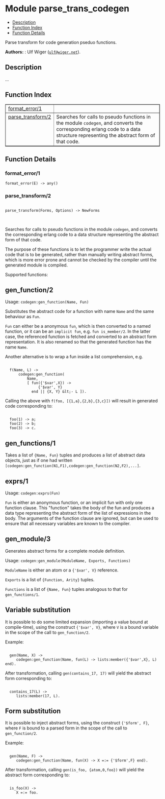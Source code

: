 

# Module parse_trans_codegen #
* [Description](#description)
* [Function Index](#index)
* [Function Details](#functions)

Parse transform for code generation pseduo functions.

__Authors:__ : Ulf Wiger ([`ulf@wiger.net`](mailto:ulf@wiger.net)).

<a name="description"></a>

## Description ##

...

<a name="index"></a>

## Function Index ##


<table width="100%" border="1" cellspacing="0" cellpadding="2" summary="function index"><tr><td valign="top"><a href="#format_error-1">format_error/1</a></td><td></td></tr><tr><td valign="top"><a href="#parse_transform-2">parse_transform/2</a></td><td>
Searches for calls to pseudo functions in the module <code>codegen</code>,
and converts the corresponding erlang code to a data structure
representing the abstract form of that code.</td></tr></table>


<a name="functions"></a>

## Function Details ##

<a name="format_error-1"></a>

### format_error/1 ###

`format_error(E) -> any()`

<a name="parse_transform-2"></a>

### parse_transform/2 ###

<pre><code>
parse_transform(Forms, Options) -&gt; NewForms
</code></pre>
<br />

Searches for calls to pseudo functions in the module `codegen`,
and converts the corresponding erlang code to a data structure
representing the abstract form of that code.

The purpose of these functions is to let the programmer write
the actual code that is to be generated, rather than manually
writing abstract forms, which is more error prone and cannot be
checked by the compiler until the generated module is compiled.

Supported functions:


## gen_function/2 ##

Usage: `codegen:gen_function(Name, Fun)`

Substitutes the abstract code for a function with name `Name`
and the same behaviour as `Fun`.

`Fun` can either be a anonymous `fun`, which is then converted to
a named function, or it can be an `implicit fun`, e.g.
`fun is_member/2`. In the latter case, the referenced function is fetched
and converted to an abstract form representation. It is also renamed
so that the generated function has the name `Name`.

Another alternative is to wrap a fun inside a list comprehension, e.g.

```

  f(Name, L) ->
      codegen:gen_function(
          Name,
          [ fun({'$var',X}) ->
               {'$var', Y}
            end || {X, Y} &lt;- L ]).
```


Calling the above with `f(foo, [{1,a},{2,b},{3,c}])` will result in
generated code corresponding to:

```

  foo(1) -> a;
  foo(2) -> b;
  foo(3) -> c.
```


## gen_functions/1 ##

Takes a list of `{Name, Fun}` tuples and produces a list of abstract
data objects, just as if one had written
`[codegen:gen_function(N1,F1),codegen:gen_function(N2,F2),...]`.


## exprs/1 ##

Usage: `codegen:exprs(Fun)`

`Fun` is either an anonymous function, or an implicit fun with only one
function clause. This "function" takes the body of the fun and produces
a data type representing the abstract form of the list of expressions in
the body. The arguments of the function clause are ignored, but can be
used to ensure that all necessary variables are known to the compiler.


## gen_module/3 ##

Generates abstract forms for a complete module definition.

Usage: `codegen:gen_module(ModuleName, Exports, Functions)`

`ModuleName` is either an atom or a `{'$var', V}` reference.

`Exports` is a list of `{Function, Arity}` tuples.

`Functions` is a list of `{Name, Fun}` tuples analogous to that for
`gen_functions/1`.


## Variable substitution ##

It is possible to do some limited expansion (importing a value
bound at compile-time), using the construct `{'$var', V}`, where
`V` is a bound variable in the scope of the call to `gen_function/2`.

Example:

```

  gen(Name, X) ->
     codegen:gen_function(Name, fun(L) -> lists:member({'$var',X}, L) end).
```

After transformation, calling `gen(contains_17, 17)` will yield the
abstract form corresponding to:

```

  contains_17(L) ->
     lists:member(17, L).
```


## Form substitution ##

It is possible to inject abstract forms, using the construct
`{'$form', F}`, where `F` is bound to a parsed form in
the scope of the call to `gen_function/2`.

Example:

```

  gen(Name, F) ->
     codegen:gen_function(Name, fun(X) -> X =:= {'$form',F} end).
```

After transformation, calling `gen(is_foo, {atom,0,foo})` will yield the
abstract form corresponding to:

```

  is_foo(X) ->
     X =:= foo.
```

